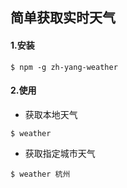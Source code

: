 ## 简单获取实时天气

#### 1.安装

```
$ npm -g zh-yang-weather
```

#### 2.使用

* 获取本地天气


```
$ weather
```

* 获取指定城市天气


```
$ weather 杭州
```
